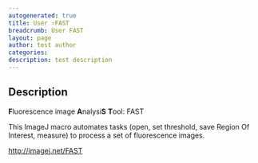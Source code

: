 ```yaml
---
autogenerated: true
title: User ›FAST
breadcrumb: User FAST
layout: page
author: test author
categories: 
description: test description
---
```


## Description

**F**luorescence image **A**nalysi**S** **T**ool: FAST

This ImageJ macro automates tasks (open, set threshold, save Region Of Interest, measure) to process a set of fluorescence images.

http://imagej.net/FAST

